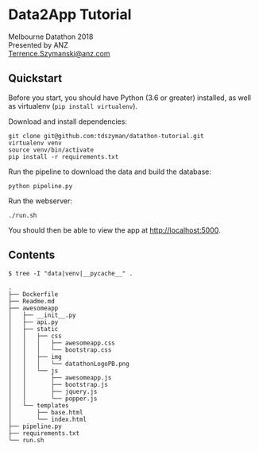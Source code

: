 # Data2App Tutorial

Melbourne Datathon 2018  
Presented by ANZ  
Terrence.Szymanski@anz.com

## Quickstart

Before you start, you should have Python (3.6 or greater) installed, as well as virtualenv (`pip install virtualenv`).

Download and install dependencies:

    git clone git@github.com:tdszyman/datathon-tutorial.git
    virtualenv venv
    source venv/bin/activate
    pip install -r requirements.txt
    
Run the pipeline to download the data and build the database:

    python pipeline.py

Run the webserver:

    ./run.sh
    
You should then be able to view the app at <http://localhost:5000>.

## Contents
    
`$ tree -I "data|venv|__pycache__" .`

    .
    ├── Dockerfile
    ├── Readme.md
    ├── awesomeapp
    │   ├── __init__.py
    │   ├── api.py
    │   ├── static
    │   │   ├── css
    │   │   │   ├── awesomeapp.css
    │   │   │   └── bootstrap.css
    │   │   ├── img
    │   │   │   └── datathonLogoPB.png
    │   │   └── js
    │   │       ├── awesomeapp.js
    │   │       ├── bootstrap.js
    │   │       ├── jquery.js
    │   │       └── popper.js
    │   └── templates
    │       ├── base.html
    │       └── index.html
    ├── pipeline.py
    ├── requirements.txt
    └── run.sh

